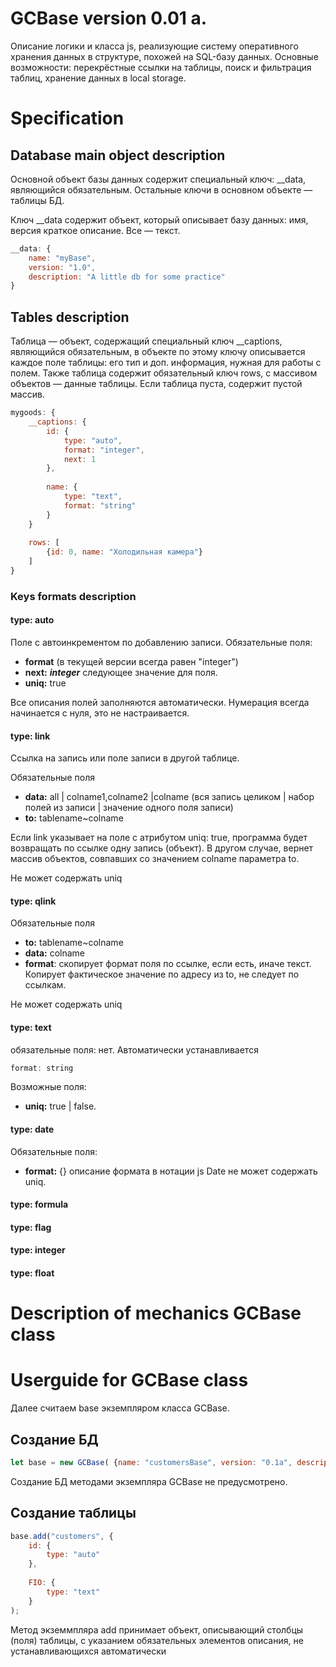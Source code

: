 GCBase version 0.01 a.
=============
Описание логики и класса js, реализующие систему оперативного хранения данных в структуре, похожей на SQL-базу данных.
Основные возможности: перекрёстные ссылки на таблицы, поиск и фильтрация таблиц, хранение данных в local storage.


Specification
=============

Database main object description
-------------
Основной объект базы данных содержит специальный ключ:
__data, являющийся обязательным.
Остальные ключи в основном объекте — таблицы БД.

Ключ __data содержит объект, который описывает базу данных: 
имя, версия краткое описание. Все — текст.

```javascript
__data: {
	name: "myBase",
	version: "1.0",
	description: "A little db for some practice"
}
```

Tables description
------------------
Таблица — объект, содержащий специальный ключ __captions, 
являющийся обязательным, в объекте по этому ключу 
описывается каждое поле таблицы: его тип и доп. информация,
нужная для работы с полем. Также таблица содержит обязательный
ключ rows, с массивом объектов — данные таблицы.
Если таблица пуста, содержит пустой массив.

```javascript
mygoods: {
	__captions: {
		id: {
			type: "auto",
			format: "integer",
			next: 1
		},
		
		name: {
			type: "text",
			format: "string"
		}
	}
	
	rows: [
		{id: 0, name: "Холодильная камера"}
	]
}
```
### Keys formats description

#### type: auto

Поле с автоинкрементом по добавлению записи.
Обязательные поля:
* **format** (в текущей версии всегда равен "integer")
* **next:** ***integer*** следующее значение для поля.
* **uniq:** true

Все описания полей заполняются автоматически.
Нумерация всегда начинается с нуля, это не настраивается.

#### type: link
Ссылка на запись или поле записи в другой таблице.

Обязательные поля
* **data:** all | colname1,colname2 |colname 
(вся запись целиком | набор полей из записи | значение одного поля записи)
* **to:** tablename~colname

Если link указывает на поле с атрибутом uniq: true, программа будет
возвращать по ссылке одну запись (объект). В другом случае,
вернет массив объектов, совпавших со значением colname параметра to.

Не может содержать uniq

#### type: qlink
Обязательные поля
* **to:** tablename~colname
* **data:** colname
* **format**: скопирует формат поля по ссылке, если есть, иначе текст.
Копирует фактическое значение по адресу из to, не следует по ссылкам.

Не может содержать uniq

#### type: text
обязательные поля: нет.
Автоматически устанавливается 
```javascript
format: string
```

Возможные поля:
* **uniq:** true | false.

#### type: date
Обязательные поля:
* **format:** {} описание формата в нотации js Date
не может содержать uniq.

#### type: formula
#### type: flag
#### type: integer
#### type: float

Description of mechanics GCBase class
================


Userguide for GCBase class
================
Далее считаем basе экземпляром класса GCBase.

Создание БД
------------
```javascript
let base = new GCBase( {name: "customersBase", version: "0.1a", description: "База данных продуктов, клиентов и покупок"});
```
Создание БД методами экземпляра GCBase не предусмотрено.

Создание таблицы
-----------------
```javascript
base.add("customers", { 
	id: {
		type: "auto"
	},
	
	FIO: {
		type: "text"
    }
);
```
Метод экземмпляра add принимает объект, описывающий
столбцы (поля) таблицы, с указанием обязательных элементов
описания, не устанавливающихся автоматически
